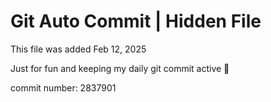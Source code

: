 # Git Auto Commit | Hidden File

This file was added Feb 12, 2025

Just for fun and keeping my daily git commit active 🤪

commit number: 2837901
